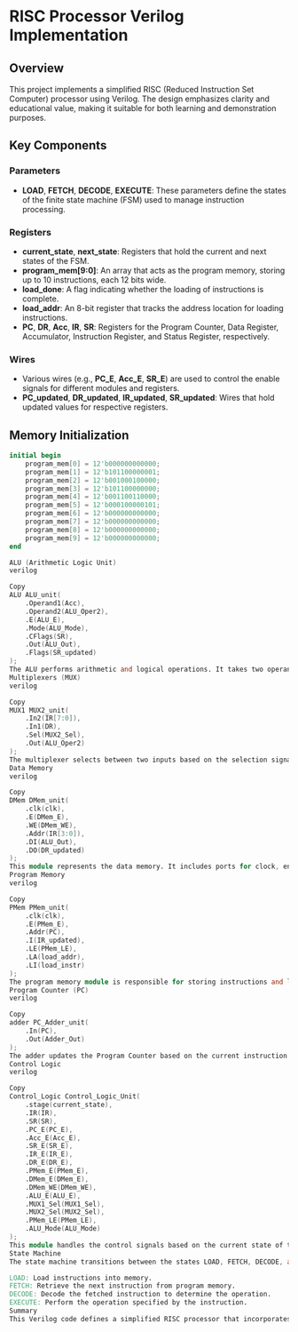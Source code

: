 # RISC Processor Verilog Implementation

## Overview

This project implements a simplified RISC (Reduced Instruction Set Computer) processor using Verilog. The design emphasizes clarity and educational value, making it suitable for both learning and demonstration purposes.

## Key Components

### Parameters

- **LOAD**, **FETCH**, **DECODE**, **EXECUTE**: These parameters define the states of the finite state machine (FSM) used to manage instruction processing.

### Registers

- **current_state**, **next_state**: Registers that hold the current and next states of the FSM.
- **program_mem[9:0]**: An array that acts as the program memory, storing up to 10 instructions, each 12 bits wide.
- **load_done**: A flag indicating whether the loading of instructions is complete.
- **load_addr**: An 8-bit register that tracks the address location for loading instructions.
- **PC**, **DR**, **Acc**, **IR**, **SR**: Registers for the Program Counter, Data Register, Accumulator, Instruction Register, and Status Register, respectively.

### Wires

- Various wires (e.g., **PC_E**, **Acc_E**, **SR_E**) are used to control the enable signals for different modules and registers.
- **PC_updated**, **DR_updated**, **IR_updated**, **SR_updated**: Wires that hold updated values for respective registers.

## Memory Initialization

```verilog
initial begin
    program_mem[0] = 12'b000000000000;
    program_mem[1] = 12'b101100000001;
    program_mem[2] = 12'b001000100000;
    program_mem[3] = 12'b101100000000;
    program_mem[4] = 12'b001100110000;
    program_mem[5] = 12'b000100000101;
    program_mem[6] = 12'b000000000000;
    program_mem[7] = 12'b000000000000;
    program_mem[8] = 12'b000000000000;
    program_mem[9] = 12'b000000000000;
end

ALU (Arithmetic Logic Unit)
verilog

Copy
ALU ALU_unit(
    .Operand1(Acc),
    .Operand2(ALU_Oper2),
    .E(ALU_E),
    .Mode(ALU_Mode),
    .CFlags(SR),
    .Out(ALU_Out),
    .Flags(SR_updated)
);
The ALU performs arithmetic and logical operations. It takes two operands (the contents of the Accumulator and another operand), an enable signal, and the mode of operation. The result and status flags are outputted to manage subsequent operations.
Multiplexers (MUX)
verilog

Copy
MUX1 MUX2_unit(
    .In2(IR[7:0]),
    .In1(DR),
    .Sel(MUX2_Sel),
    .Out(ALU_Oper2)
);
The multiplexer selects between two inputs based on the selection signal (Sel). In this case, it chooses between the lower 8 bits of the Instruction Register and the Data Register as input to the ALU.
Data Memory
verilog

Copy
DMem DMem_unit(
    .clk(clk),
    .E(DMem_E),
    .WE(DMem_WE),
    .Addr(IR[3:0]),
    .DI(ALU_Out),
    .DO(DR_updated)
);
This module represents the data memory. It includes ports for clock, enable, write enable, address, data input, and data output to manage read and write operations.
Program Memory
verilog

Copy
PMem PMem_unit(
    .clk(clk),
    .E(PMem_E),
    .Addr(PC),
    .I(IR_updated),
    .LE(PMem_LE),
    .LA(load_addr),
    .LI(load_instr)
);
The program memory module is responsible for storing instructions and loading them into the Instruction Register when needed.
Program Counter (PC)
verilog

Copy
adder PC_Adder_unit(
    .In(PC),
    .Out(Adder_Out)
);
The adder updates the Program Counter based on the current instruction execution, facilitating sequential instruction fetching.
Control Logic
verilog

Copy
Control_Logic Control_Logic_Unit(
    .stage(current_state),
    .IR(IR),
    .SR(SR),
    .PC_E(PC_E),
    .Acc_E(Acc_E),
    .SR_E(SR_E),
    .IR_E(IR_E),
    .DR_E(DR_E),
    .PMem_E(PMem_E),
    .DMem_E(DMem_E),
    .DMem_WE(DMem_WE),
    .ALU_E(ALU_E),
    .MUX1_Sel(MUX1_Sel),
    .MUX2_Sel(MUX2_Sel),
    .PMem_LE(PMem_LE),
    .ALU_Mode(ALU_Mode)
);
This module handles the control signals based on the current state of the FSM. It dictates how the processor behaves at each stage of instruction processing.
State Machine
The state machine transitions between the states LOAD, FETCH, DECODE, and EXECUTE, managing the flow of data and control signals throughout the processor. Each state corresponds to a specific phase in instruction processing:

LOAD: Load instructions into memory.
FETCH: Retrieve the next instruction from program memory.
DECODE: Decode the fetched instruction to determine the operation.
EXECUTE: Perform the operation specified by the instruction.
Summary
This Verilog code defines a simplified RISC processor that incorporates fundamental concepts of computer architecture, such as instruction fetching, decoding, execution, and memory management. Each component is modularized for clarity and ease of testing. The design can serve as an educational tool for understanding processor architecture and design principles
